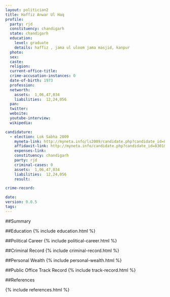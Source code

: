 ```yaml
---
layout: politician2
title: Haffiz Anwar Ul Haq
profile: 
  party: rjd
  constituency: chandigarh
  state: chandigarh
  education: 
    level: graduate
    details: haffiz , jama ul uloom jama masjid, kanpur
  photo: 
  sex: 
  caste: 
  religion: 
  current-office-title: 
  crime-accusation-instances: 0
  date-of-birth: 1973
  profession: 
  networth: 
    assets:  1,06,47,034
    liabilities:  12,24,056
  pan: 
  twitter: 
  website: 
  youtube-interview: 
  wikipedia: 

candidature: 
  - election: Lok Sabha 2009
    myneta-link: http://myneta.info/ls2009/candidate.php?candidate_id=8301
    affidavit-link: http://myneta.info/candidate.php?candidate_id=8301&scan=original
    expenses-link: 
    constituency: chandigarh 
    party: rjd
    criminal-cases: 0
    assets:  1,06,47,034
    liabilities:  12,24,056
    result:  

crime-record: 

date: 
version: 0.0.5
tags: 
---
```

##Summary


##Education
{% include education.html %}


##Political Career
{% include political-career.html %}


##Criminal Record
{% include criminal-record.html %}


##Personal Wealth
{% include personal-wealth.html %}


##Public Office Track Record
{% include track-record.html %}


##References


{% include references.html %}